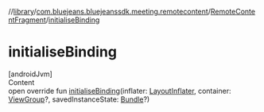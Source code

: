 //[library](../../../index.md)/[com.bluejeans.bluejeanssdk.meeting.remotecontent](../index.md)/[RemoteContentFragment](index.md)/[initialiseBinding](initialise-binding.md)



# initialiseBinding  
[androidJvm]  
Content  
open override fun [initialiseBinding](initialise-binding.md)(inflater: [LayoutInflater](https://developer.android.com/reference/kotlin/android/view/LayoutInflater.html), container: [ViewGroup](https://developer.android.com/reference/kotlin/android/view/ViewGroup.html)?, savedInstanceState: [Bundle](https://developer.android.com/reference/kotlin/android/os/Bundle.html)?)  




